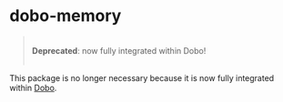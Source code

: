 # dobo-memory

> <br />**Deprecated**: now fully integrated within Dobo!<br /><br />

This package is no longer necessary because it is now fully integrated within [Dobo](https://github.com/ardhi/dobo).
